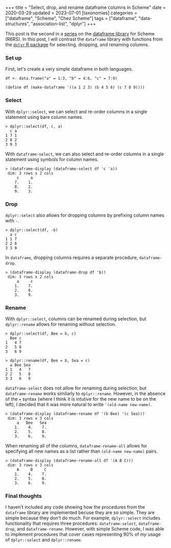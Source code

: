 +++
title = "Select, drop, and rename dataframe columns in Scheme"
date = 2020-03-29
updated = 2023-07-01
[taxonomies]
categories = ["dataframe", "Scheme", "Chez Scheme"]
tags = ["dataframe", "data-structures", "association-list", "dplyr"]
+++

This post is the second in a [series](/categories/dataframe/) on the [dataframe library](https://github.com/hinkelman/dataframe/) for Scheme (R6RS). In this post, I will contrast the `dataframe` library with functions from the [`dplyr` R package](https://dplyr.tidyverse.org) for selecting, dropping, and renaming columns.

<!-- more -->

### Set up

First, let's create a very simple dataframe in both languages.

```
df <- data.frame("a" = 1:3, "b" = 4:6, "c" = 7:9)

(define df (make-dataframe '((a 1 2 3) (b 4 5 6) (c 7 8 9))))
```

### Select

With `dplyr::select`, we can select and re-order columns in a single statement using bare column names.

```
> dplyr::select(df, c, a)
  c a
1 7 1
2 8 2
3 9 3
```

With `dataframe-select`, we can also select and re-order columns in a single statement using symbols for column names.

```
> (dataframe-display (dataframe-select df 'c 'a))
 dim: 3 rows x 2 cols
     c     a 
    7.    1. 
    8.    2. 
    9.    3. 
```

### Drop

`dplyr::select` also allows for dropping columns by prefixing column names with `-`.

```
> dplyr::select(df, -b)
  a c
1 1 7
2 2 8
3 3 9
```

In `dataframe`, dropping columns requires a separate procedure, `dataframe-drop`.

```
> (dataframe-display (dataframe-drop df 'b))
 dim: 3 rows x 2 cols
     a     c 
    1.    7. 
    2.    8. 
    3.    9. 
```

### Rename

With `dplyr::select`, columns can be renamed during selection, but `dplyr::rename` allows for renaming without selection.

```
> dplyr::select(df, Bee = b, c)
  Bee c
1   4 7
2   5 8
3   6 9

> dplyr::rename(df, Bee = b, Sea = c)
  a Bee Sea
1 1   4   7
2 2   5   8
3 3   6   9
```

`dataframe-select` does not allow for renaming during selection, but `dataframe-rename` works similarly to `dplyr::rename`. However, in the absence of the `=` syntax (where I think it is intutive for the new name to be on the left), I decided that it was more natural to write `'(old-name new-name)`. 

```
> (dataframe-display (dataframe-rename df '(b Bee) '(c Sea)))
 dim: 3 rows x 3 cols
     a   Bee   Sea 
    1.    4.    7. 
    2.    5.    8. 
    3.    6.    9. 
```

When renaming all of the columns, `dataframe-rename-all` allows for specifying all new names as a list rather than `(old-name new-name)` pairs. 

```
> (dataframe-display (dataframe-rename-all df '(A B C)))
 dim: 3 rows x 3 cols
     A     B     C 
    1.    4.    7. 
    2.    5.    8. 
    3.    6.    9. 
```

### Final thoughts

I haven't included any code showing how the procedures from the `dataframe` library are implemented becuse they are so simple. They are simple because they don't do much. For example, `dplyr::select` includes functionality that requires three procedures: `dataframe-select`, `dataframe-drop`, and `dataframe-rename`. However, with simple Scheme code, I was able to implement procedures that cover cases representing 90% of *my* usage of `dplyr::select` and `dplyr::rename`.

